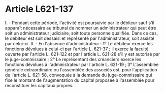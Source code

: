 # Article L621-137

I. - Pendant cette période, l'activité est poursuivie par le débiteur sauf s'il apparaît nécessaire au tribunal de nommer un administrateur qui peut être soit un administrateur judiciaire, soit toute personne qualifiée. Dans ce cas, le débiteur est soit dessaisi et représenté par l'administrateur, soit assisté par celui-ci.   II. - En l'absence d'administrateur :   1° Le débiteur exerce les fonctions dévolues à celui-ci par l'article L. 621-37 ; il exerce la faculté ouverte par l'article L. 621-122 et par l'article L. 621-28 s'il y est autorisé par le juge-commissaire ;   2° Le représentant des créanciers exerce les fonctions dévolues à l'administrateur par l'article L. 621-19 ;   3° L'assemblée générale extraordinaire ou l'assemblée des associés est, pour l'application de l'article L. 621-58, convoquée à la demande du juge-commissaire qui fixe le montant de l'augmentation du capital proposée à l'assemblée pour reconstituer les capitaux propres.